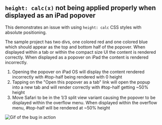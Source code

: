 ## `height: calc(x)` not being applied properly when displayed as an iPad popover

This demonstrates an issue with using `height: calc` CSS styles with absolute positioning.

The sample project has two divs, one colored red and one colored blue which should appear as the top and bottom half of the popover. When displayed within a tab or within the compact size UI the content is rendered correctly. When displayed as a popover on iPad the content is rendered incorrectly.

1. Opening the popover on iPad OS will display the content rendered incorrectly with #top-half being rendered with 0 height
1. Tapping on the "Open this popover as a tab" link will open the popup into a new tab and will render correctly with #top-half getting ~50% height
1. Move Safari to be in the 1/3 split view variant causing the popover to be displayed within the overflow menu. When displayed within the overflow menu, #top-half will be rendered at ~50% height

![Gif of the bug in action](./sample.gif)
